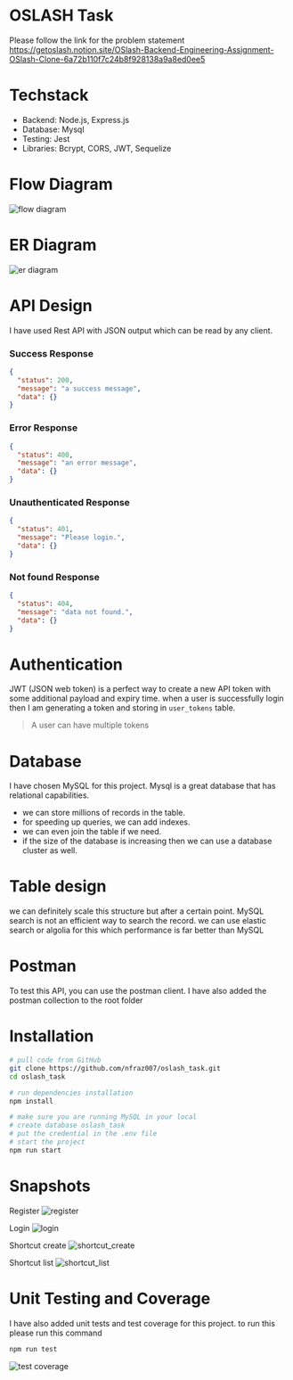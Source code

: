 # OSLASH Task

Please follow the link for the problem statement
https://getoslash.notion.site/OSlash-Backend-Engineering-Assignment-OSlash-Clone-6a72b110f7c24b8f928138a9a8ed0ee5

# Techstack

- Backend: Node.js, Express.js
- Database: Mysql
- Testing: Jest
- Libraries: Bcrypt, CORS, JWT, Sequelize

# Flow Diagram

![flow diagram](snapshots/oslash_flow_diagram.drawio.png)

# ER Diagram

![er diagram](snapshots/oslash_er_diagram.drawio.png)

# API Design

I have used Rest API with JSON output which can be read by any client.

### Success Response

```json
{
  "status": 200,
  "message": "a success message",
  "data": {}
}
```

### Error Response

```json
{
  "status": 400,
  "message": "an error message",
  "data": {}
}
```

### Unauthenticated Response

```json
{
  "status": 401,
  "message": "Please login.",
  "data": {}
}
```

### Not found Response

```json
{
  "status": 404,
  "message": "data not found.",
  "data": {}
}
```

# Authentication

JWT (JSON web token) is a perfect way to create a new API token with some additional payload and expiry time.
when a user is successfully login then I am generating a token and storing in `user_tokens` table.

> A user can have multiple tokens

# Database

I have chosen MySQL for this project. Mysql is a great database that has relational capabilities.

- we can store millions of records in the table.
- for speeding up queries, we can add indexes.
- we can even join the table if we need.
- if the size of the database is increasing then we can use a database cluster as well.

# Table design

we can definitely scale this structure but after a certain point. MySQL search is not an efficient way to search the record. we can use elastic search or algolia for this which performance is far better than MySQL

# Postman

To test this API, you can use the postman client. I have also added the postman collection to the root folder

# Installation

```sh
# pull code from GitHub
git clone https://github.com/nfraz007/oslash_task.git
cd oslash_task

# run dependencies installation
npm install

# make sure you are running MySQL in your local
# create database oslash_task
# put the credential in the .env file
# start the project
npm run start
```

# Snapshots

Register
![register](snapshots/register.png)

Login
![login](snapshots/login.png)

Shortcut create
![shortcut_create](snapshots/shortcut_create.png)

Shortcut list
![shortcut_list](snapshots/shortcut_list.png)

# Unit Testing and Coverage

I have also added unit tests and test coverage for this project.
to run this please run this command

```sh
npm run test
```

![test coverage](snapshots/jest_test_report.png)
